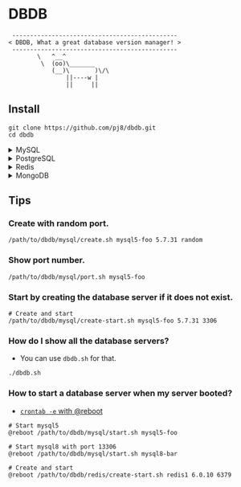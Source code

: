 # DBDB

```
 ----------------------------------------------
< DBDB, What a great database version manager! >
 ----------------------------------------------
        \   ^__^
         \  (oo)\_______
            (__)\       )\/\
                ||----w |
                ||     ||
```

## Install

```
git clone https://github.com/pj8/dbdb.git
cd dbdb
```

<details><summary>MySQL</summary><div>

## MySQL

### Manage MySQL Server on localhost

```
./mysql/{create|start|stop|restart|port|status|connect|delete}.sh {name} {mysqlVersion} {port}

# e.g. Create MySQL server.
./mysql/create.sh mysql1 5.7.31 3306

# e.g. Create another one.
./mysql/create.sh mysql2 8.0.30 13306

# e.g.
./mysql/start.sh   mysql1
./mysql/stop.sh    mysql1
./mysql/restart.sh mysql1
./mysql/port.sh    mysql1
./mysql/status.sh  mysql1
./mysql/connect.sh mysql1
./mysql/delete.sh  mysql1

# e.g. Create with random port.
./mysql/create.sh mysql1 5.7.31 random

# e.g. Try create, then start server.
./mysql/create-start.sh mysql1 5.7.31 3306
```

### Supported MySQL Versions

- 5.7.31
- 8.0.23
- 8.0.30

</div></details>

<details><summary>PostgreSQL</summary><div>

## PostgreSQL

### Manage PostgreSQL Server on localhost

```
./postgresql/{create|start|stop|restart|port|status|connect|delete}.sh {name} {postgresqlVersion} {port}

# e.g.
./postgresql/create.sh  pg1 12.4 5432
./postgresql/start.sh   pg1
./postgresql/stop.sh    pg1
./postgresql/restart.sh pg1
./postgresql/port.sh    pg1
./postgresql/status.sh  pg1
./postgresql/connect.sh pg1
./postgresql/delete.sh  pg1
```

### Supported PostgreSQL Versions

- 12.4
- 12.6
- 13.2

</div></details>

<details><summary>Redis</summary><div>

## Redis

### Manage Redis Server on localhost

```
./redis/{create|start|stop|restart|port|status|connect|delete}.sh {name} {redisVersion} {port}

# e.g.
./redis/create.sh  redis1 6.0.10 6379
./redis/start.sh   redis1
./redis/stop.sh    redis1
./redis/restart.sh redis1
./redis/port.sh    redis1
./redis/status.sh  redis1
./redis/connect.sh redis1
./redis/delete.sh  redis1
```

### Supported Redis Versions

- 5.0.14 (`make` causes an error on M1 Mac.)
- 6.0.16
- 6.2.6

</div></details>

<details><summary>MongoDB</summary><div>

## MongoDB

### Manage MongoDB Server on localhost

```
./mongodb/{create|start|stop|restart|port|status|connect|delete}.sh {name} {mongodbVersion} {port}

# e.g.
./mongodb/create.sh  mongo1 4.4.3 27017
./mongodb/start.sh   mongo1
./mongodb/stop.sh    mongo1
./mongodb/restart.sh mongo1
./mongodb/port.sh    mongo1
./mongodb/status.sh  mongo1
./mongodb/connect.sh mongo1
./mongodb/delete.sh  mongo1
```

### Supported MongoDB Versions

- 4.4.10
- 5.0.3

</div></details>

## Tips

### Create with random port.

```
/path/to/dbdb/mysql/create.sh mysql5-foo 5.7.31 random
```

### Show port number.

```
/path/to/dbdb/mysql/port.sh mysql5-foo
```

### Start by creating the database server if it does not exist.

```
# Create and start
/path/to/dbdb/mysql/create-start.sh mysql5-foo 5.7.31 3306
```

### How do I show all the database servers?

- You can use `dbdb.sh` for that.

```
./dbdb.sh
```

### How to start a database server when my server booted?

- [`crontab -e` with @reboot](https://man7.org/linux/man-pages/man5/crontab.5.html#EXTENSIONS)

```
# Start mysql5
@reboot /path/to/dbdb/mysql/start.sh mysql5-foo

# Start mysql8 with port 13306
@reboot /path/to/dbdb/mysql/start.sh mysql8-bar

# Create and start
@reboot /path/to/dbdb/redis/create-start.sh redis1 6.0.10 6379
```
